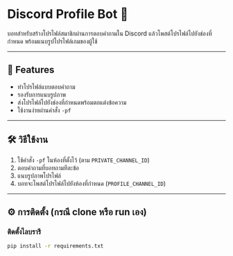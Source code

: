 # Discord Profile Bot 💫

บอทสำหรับสร้างโปรไฟล์สมาชิกผ่านการตอบคำถามใน Discord แล้วโพสต์โปรไฟล์ไปยังช่องที่กำหนด พร้อมแนบรูปโปรไฟล์เกมของผู้ใช้

---

## 📌 Features

- ทำโปรไฟล์แบบตอบคำถาม
- รองรับการแนบรูปภาพ
- ส่งโปรไฟล์ไปยังช่องที่กำหนดพร้อมตกแต่งข้อความ
- ใช้งานง่ายผ่านคำสั่ง `-pf`

---

## 🛠 วิธีใช้งาน

1. ใช้คำสั่ง `-pf` ในห้องที่ตั้งไว้ (ตาม `PRIVATE_CHANNEL_ID`)
2. ตอบคำถามที่บอทถามทีละข้อ
3. แนบรูปภาพโปรไฟล์
4. บอทจะโพสต์โปรไฟล์ไปยังห้องที่กำหนด (`PROFILE_CHANNEL_ID`)

---

## ⚙️ การติดตั้ง (กรณี clone หรือ run เอง)

### ติดตั้งไลบรารี

```bash
pip install -r requirements.txt
